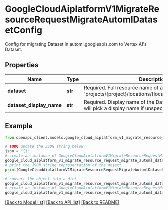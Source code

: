 # GoogleCloudAiplatformV1MigrateResourceRequestMigrateAutomlDatasetConfig

Config for migrating Dataset in automl.googleapis.com to Vertex AI's Dataset.

## Properties

Name | Type | Description | Notes
------------ | ------------- | ------------- | -------------
**dataset** | **str** | Required. Full resource name of automl Dataset. Format: &#x60;projects/{project}/locations/{location}/datasets/{dataset}&#x60;. | [optional] 
**dataset_display_name** | **str** | Required. Display name of the Dataset in Vertex AI. System will pick a display name if unspecified. | [optional] 

## Example

```python
from openapi_client.models.google_cloud_aiplatform_v1_migrate_resource_request_migrate_automl_dataset_config import GoogleCloudAiplatformV1MigrateResourceRequestMigrateAutomlDatasetConfig

# TODO update the JSON string below
json = "{}"
# create an instance of GoogleCloudAiplatformV1MigrateResourceRequestMigrateAutomlDatasetConfig from a JSON string
google_cloud_aiplatform_v1_migrate_resource_request_migrate_automl_dataset_config_instance = GoogleCloudAiplatformV1MigrateResourceRequestMigrateAutomlDatasetConfig.from_json(json)
# print the JSON string representation of the object
print(GoogleCloudAiplatformV1MigrateResourceRequestMigrateAutomlDatasetConfig.to_json())

# convert the object into a dict
google_cloud_aiplatform_v1_migrate_resource_request_migrate_automl_dataset_config_dict = google_cloud_aiplatform_v1_migrate_resource_request_migrate_automl_dataset_config_instance.to_dict()
# create an instance of GoogleCloudAiplatformV1MigrateResourceRequestMigrateAutomlDatasetConfig from a dict
google_cloud_aiplatform_v1_migrate_resource_request_migrate_automl_dataset_config_from_dict = GoogleCloudAiplatformV1MigrateResourceRequestMigrateAutomlDatasetConfig.from_dict(google_cloud_aiplatform_v1_migrate_resource_request_migrate_automl_dataset_config_dict)
```
[[Back to Model list]](../README.md#documentation-for-models) [[Back to API list]](../README.md#documentation-for-api-endpoints) [[Back to README]](../README.md)


